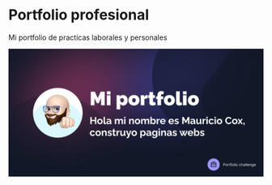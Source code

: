 <base target="_blank">

# Portfolio profesional

Mi portfolio de practicas laborales y personales

[![](./img/portfolio-challenge.jpg)](https://coxmau77.github.io/portfolio/)
